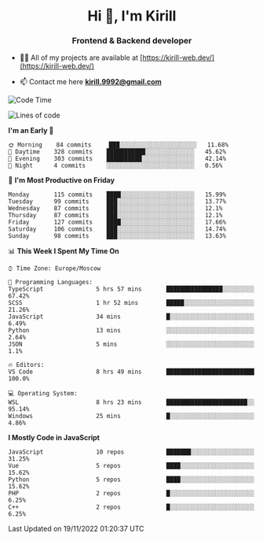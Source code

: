 <h1 align="center">Hi 👋, I'm Kirill</h1>
<h3 align="center">Frontend & Backend developer</h3>

- 👨‍💻 All of my projects are available at [https://kirill-web.dev/](https://kirill-web.dev/)

- 📫 Contact me here **kirill.9992@gmail.com**











<!--START_SECTION:waka-->
![Code Time](http://img.shields.io/badge/Code%20Time-1%2C182%20hrs%2015%20mins-blue)

![Lines of code](https://img.shields.io/badge/From%20Hello%20World%20I%27ve%20Written-574%20Thousand%20lines%20of%20code-blue)

**I'm an Early 🐤** 

```text
🌞 Morning    84 commits     ███░░░░░░░░░░░░░░░░░░░░░░   11.68% 
🌆 Daytime    328 commits    ███████████░░░░░░░░░░░░░░   45.62% 
🌃 Evening    303 commits    ██████████░░░░░░░░░░░░░░░   42.14% 
🌙 Night      4 commits      ░░░░░░░░░░░░░░░░░░░░░░░░░   0.56%

```
📅 **I'm Most Productive on Friday** 

```text
Monday       115 commits    ████░░░░░░░░░░░░░░░░░░░░░   15.99% 
Tuesday      99 commits     ███░░░░░░░░░░░░░░░░░░░░░░   13.77% 
Wednesday    87 commits     ███░░░░░░░░░░░░░░░░░░░░░░   12.1% 
Thursday     87 commits     ███░░░░░░░░░░░░░░░░░░░░░░   12.1% 
Friday       127 commits    ████░░░░░░░░░░░░░░░░░░░░░   17.66% 
Saturday     106 commits    ███░░░░░░░░░░░░░░░░░░░░░░   14.74% 
Sunday       98 commits     ███░░░░░░░░░░░░░░░░░░░░░░   13.63%

```


📊 **This Week I Spent My Time On** 

```text
⌚︎ Time Zone: Europe/Moscow

💬 Programming Languages: 
TypeScript               5 hrs 57 mins       ████████████████░░░░░░░░░   67.42% 
SCSS                     1 hr 52 mins        █████░░░░░░░░░░░░░░░░░░░░   21.26% 
JavaScript               34 mins             █░░░░░░░░░░░░░░░░░░░░░░░░   6.49% 
Python                   13 mins             ░░░░░░░░░░░░░░░░░░░░░░░░░   2.64% 
JSON                     5 mins              ░░░░░░░░░░░░░░░░░░░░░░░░░   1.1%

🔥 Editors: 
VS Code                  8 hrs 49 mins       █████████████████████████   100.0%

💻 Operating System: 
WSL                      8 hrs 23 mins       ███████████████████████░░   95.14% 
Windows                  25 mins             █░░░░░░░░░░░░░░░░░░░░░░░░   4.86%

```

**I Mostly Code in JavaScript** 

```text
JavaScript               10 repos            ███████░░░░░░░░░░░░░░░░░░   31.25% 
Vue                      5 repos             ████░░░░░░░░░░░░░░░░░░░░░   15.62% 
Python                   5 repos             ████░░░░░░░░░░░░░░░░░░░░░   15.62% 
PHP                      2 repos             █░░░░░░░░░░░░░░░░░░░░░░░░   6.25% 
C++                      2 repos             █░░░░░░░░░░░░░░░░░░░░░░░░   6.25%

```



 Last Updated on 19/11/2022 01:20:37 UTC
<!--END_SECTION:waka-->
